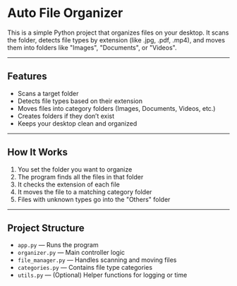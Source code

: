 # Auto File Organizer

This is a simple Python project that organizes files on your desktop. It scans 
the folder, detects file types by extension (like .jpg, .pdf, .mp4), and moves 
them into folders like "Images", "Documents", or "Videos".

---

## Features

- Scans a target folder 
- Detects file types based on their extension
- Moves files into category folders (Images, Documents, Videos, etc.)
- Creates folders if they don’t exist
- Keeps your desktop clean and organized

---

## How It Works

1. You set the folder you want to organize 
2. The program finds all the files in that folder
3. It checks the extension of each file
4. It moves the file to a matching category folder
5. Files with unknown types go into the "Others" folder

---

## Project Structure

- `app.py` — Runs the program
- `organizer.py` — Main controller logic
- `file_manager.py` — Handles scanning and moving files
- `categories.py` — Contains file type categories
- `utils.py` — (Optional) Helper functions for logging or time
